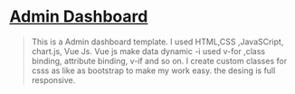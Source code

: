 # [Admin Dashboard](https://shvuedashboard.netlify.app/")

> This is a Admin dashboard template.
> I used HTML,CSS ,JavaSCript, chart.js, Vue Js.
> Vue js make data dynamic -i used v-for ,class binding, attribute binding, v-if and so on.
> I create custom classes for csss as like as bootstrap to make my work easy.
> the desing is full responsive.
